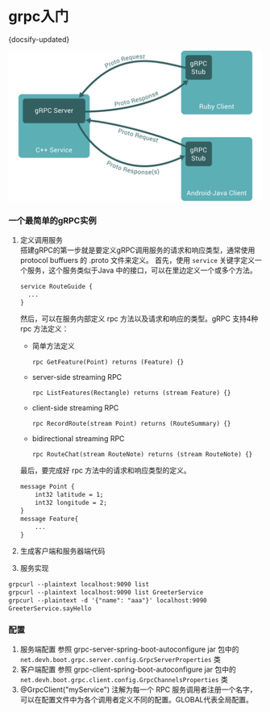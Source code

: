 # grpc入门
{docsify-updated}

<center><img src="pics/grpc.svg"></center>

### 一个最简单的gRPC实例
1. 定义调用服务  
    搭建gRPC的第一步就是要定义gRPC调用服务的请求和响应类型，通常使用 protocol buffuers 的 .proto 文件来定义。
    首先，使用 `service`  关键字定义一个服务，这个服务类似于Java 中的接口，可以在里边定义一个或多个方法。
    ```
    service RouteGuide {
      ...
    }
    ```
    然后，可以在服务内部定义 rpc 方法以及请求和响应的类型。gRPC 支持4种 rpc 方法定义：
    + 简单方法定义
      ```
	  rpc GetFeature(Point) returns (Feature) {}
	  ```
    + server-side streaming RPC
      ```
	  rpc ListFeatures(Rectangle) returns (stream Feature) {}
	  ```
    + client-side streaming RPC
      ```
	  rpc RecordRoute(stream Point) returns (RouteSummary) {}
	  ```
    + bidirectional streaming RPC
      ```
	  rpc RouteChat(stream RouteNote) returns (stream RouteNote) {}
	  ```
	最后，要完成好 rpc 方法中的请求和响应类型的定义。
	```
	message Point {
		int32 latitude = 1;
		int32 longitude = 2;
	}
	message Feature{
		...
	}
	```

2. 生成客户端和服务器端代码
3. 服务实现

```
grpcurl --plaintext localhost:9090 list
grpcurl --plaintext localhost:9090 list GreeterService
grpcurl --plaintext -d '{"name": "aaa"}' localhost:9090 GreeterService.sayHello
```

### 配置
1. 服务端配置
	参照 grpc-server-spring-boot-autoconfigure jar 包中的 `net.devh.boot.grpc.server.config.GrpcServerProperties` 类
2. 客户端配置
	参照 grpc-client-spring-boot-autoconfigure jar 包中的 `net.devh.boot.grpc.client.config.GrpcChannelsProperties` 类
3. @GrpcClient("myService") 注解为每一个 RPC 服务调用者注册一个名字，可以在配置文件中为各个调用者定义不同的配置。GLOBAL代表全局配置。
